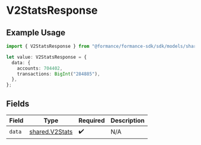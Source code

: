 # V2StatsResponse

## Example Usage

```typescript
import { V2StatsResponse } from "@formance/formance-sdk/sdk/models/shared";

let value: V2StatsResponse = {
  data: {
    accounts: 704402,
    transactions: BigInt("284885"),
  },
};
```

## Fields

| Field                                                   | Type                                                    | Required                                                | Description                                             |
| ------------------------------------------------------- | ------------------------------------------------------- | ------------------------------------------------------- | ------------------------------------------------------- |
| `data`                                                  | [shared.V2Stats](../../../sdk/models/shared/v2stats.md) | :heavy_check_mark:                                      | N/A                                                     |
